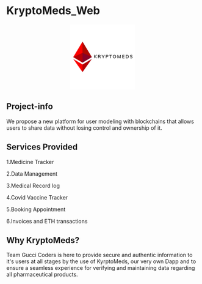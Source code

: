 <h1> KryptoMeds_Web </h1> 
<div align="center">
   
  <img alt="" src="assets/img/final logo.png" height="170 x    "  />
</div>

## Project-info
We propose a new platform for user modeling with blockchains that allows users to share data without losing control and ownership of it.

## Services Provided
1.Medicine Tracker

2.Data Management

3.Medical Record log

4.Covid Vaccine Tracker

5.Booking Appointment

6.Invoices and ETH transactions

## Why KryptoMeds?
Team Gucci Coders is here to provide secure and authentic information to it's users at all stages by the use of KyrptoMeds, our very own Dapp and to ensure a seamless experience for verifying and maintaining data regarding all pharmaceutical products.

